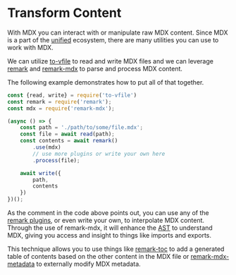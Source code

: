 # Transform Content

With MDX you can interact with or manipulate raw MDX content.  Since MDX is a part of the [unified][unified] ecosystem, there are many utilities you can use to work with MDX.

We can utilize [to-vfile][to-vfile] to read and write MDX files and we can leverage [remark][remark] and [remark-mdx][remark-mdx] to parse and process MDX content.

The following example demonstrates how to put all of that together.

```js
const {read, write} = require('to-vfile')
const remark = require('remark');
const mdx = require('remark-mdx');

(async () => {
    const path = './path/to/some/file.mdx';
    const file = await read(path);
    const contents = await remark()
        .use(mdx)
        // use more plugins or write your own here
        .process(file);

    await write({
        path,
        contents
    })
})();
```

As the comment in the code above points out, you can use any of the [remark plugins][remark-plugins], or even write your own, to interpolate MDX content.  Through the use of remark-mdx, it will enhance the [AST][ast] to understand MDX, giving you access and insight to things like imports and exports.

This technique allows you to use things like [remark-toc][remark-toc] to add a generated table of contents based on the other content in the MDX file or [remark-mdx-metadata][remark-mdx-metadata] to externally modify MDX metadata.

[ast]: /advanced/ast
[remark]: https://github.com/remarkjs/remark
[remark-mdx]: https://github.com/mdx-js/mdx/tree/master/packages/remark-mdx
[remark-mdx-metadata]: https://github.com/manovotny/remark-mdx-metadata
[remark-plugins]: /advanced/plugins
[remark-toc]: https://github.com/remarkjs/remark-toc
[to-vfile]: https://github.com/vfile/to-vfile
[unified]: https://unified.js.org
